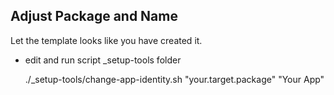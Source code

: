 ## Adjust Package and Name

Let the template looks like you have created it.

* edit and run script _setup-tools folder

    ./_setup-tools/change-app-identity.sh "your.target.package" "Your App"